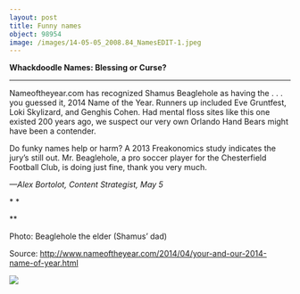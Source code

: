 ```yaml
---
layout: post
title: Funny names
object: 98954
image: /images/14-05-05_2008.84_NamesEDIT-1.jpeg
---
```

**Whackdoodle Names: Blessing or Curse?**

****

Nameoftheyear.com has recognized Shamus Beaglehole as having the . . . you guessed it, 2014 Name of the Year. Runners up included Eve Gruntfest, Loki Skylizard, and Genghis Cohen. Had mental floss sites like this one existed 200 years ago, we suspect our very own Orlando Hand Bears might have been a contender.

Do funky names help or harm? A 2013 Freakonomics study indicates the jury’s still out. Mr. Beaglehole, a pro soccer player for the Chesterfield Football Club, is doing just fine, thank you very much. 

*—Alex Bortolot, Content Strategist, May 5*

* *

**

Photo: Beaglehole the elder (Shamus’ dad)

Source: http://www.nameoftheyear.com/2014/04/your-and-our-2014-name-of-year.html

![]({{siteurl.base}}/images/14-05-05_2008.84_NamesEDIT-1.jpeg)
